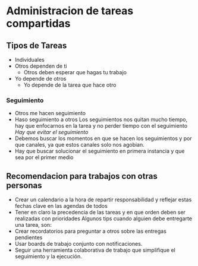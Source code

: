 # Administracion de tareas compartidas
## Tipos de Tareas
- Individuales
- Otros dependen de ti
	- Otros deben esperar que hagas tu trabajo
- Yo depende de otros
	- Yo depende de la tarea que hace otro

### Seguimiento
- Otros me hacen seguimiento
- Haso seguimiento a otros
Los seguimientos nos quitan mucho tiempo, hay que enfocarnos en la tarea y no perder tiempo con el seguimiento
*Hay que evitar el seguimiento*
- Debemos buscar los momentos en que se hacen los seguimientos y por que canales, ya que estos canales solo nos agobian.
- Hay que buscar solucionar el seguimiento en primera instancia y que sea por el primer medio

## Recomendacion para trabajos con otras personas
- Crear un calendario a la hora de repartir responsabilidad y reflejar estas fechas clave en las agendas de todos
- Tener en claro la precedencia de las tareas y en que orden deben ser realizadas con prioridades
Algunos tips cuando alguien debe entregarte una tarea, son:
-   Crear recordatorios para preguntar a otros sobre las entregas pendientes
-   Usar boards de trabajo conjunto con notificaciones.
-   Seguir una herramienta colaborativa de trabajo que simplifique el seguimiento y la ejecución.